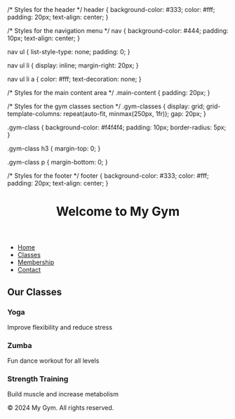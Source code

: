 <!DOCTYPE html>
<html lang="en">
<head>
  /* Styles for the header */
header {
  background-color: #333;
  color: #fff;
  padding: 20px;
  text-align: center;
}

/* Styles for the navigation menu */
nav {
  background-color: #444;
  padding: 10px;
  text-align: center;
}

nav ul {
  list-style-type: none;
  padding: 0;
}

nav ul li {
  display: inline;
  margin-right: 20px;
}

nav ul li a {
  color: #fff;
  text-decoration: none;
}

/* Styles for the main content area */
.main-content {
  padding: 20px;
}

/* Styles for the gym classes section */
.gym-classes {
  display: grid;
  grid-template-columns: repeat(auto-fit, minmax(250px, 1fr));
  gap: 20px;
}

.gym-class {
  background-color: #f4f4f4;
  padding: 10px;
  border-radius: 5px;
}

.gym-class h3 {
  margin-top: 0;
}

.gym-class p {
  margin-bottom: 0;
}

/* Styles for the footer */
footer {
  background-color: #333;
  color: #fff;
  padding: 20px;
  text-align: center;
}
  <meta charset="UTF-8">
  <meta name="viewport" content="width=device-width, initial-scale=1.0">
  <title>My Gym Website</title>
  <link rel="stylesheet" href="styles.css">
</head>
<body>
  <header>
    <h1>Welcome to My Gym</h1>
  </header>

  <nav>
    <ul>
      <li><a href="#">Home</a></li>
      <li><a href="#">Classes</a></li>
      <li><a href="#">Membership</a></li>
      <li><a href="#">Contact</a></li>
    </ul>
  </nav>

  <div class="main-content">
    <h2>Our Classes</h2>
    <div class="gym-classes">
      <div class="gym-class">
        <h3>Yoga</h3>
        <p>Improve flexibility and reduce stress</p>
      </div>
      <div class="gym-class">
        <h3>Zumba</h3>
        <p>Fun dance workout for all levels</p>
      </div>
      <div class="gym-class">
        <h3>Strength Training</h3>
        <p>Build muscle and increase metabolism</p>
      </div>
    </div>
  </div>

  <footer>
    <p>&copy; 2024 My Gym. All rights reserved.</p>
  </footer>
</body>
</html>
